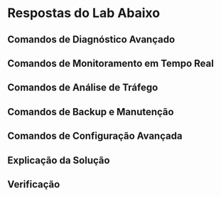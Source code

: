 # Respostas do Lab Abaixo

## Comandos de Diagnóstico Avançado

## Comandos de Monitoramento em Tempo Real

## Comandos de Análise de Tráfego

## Comandos de Backup e Manutenção

## Comandos de Configuração Avançada

## Explicação da Solução

## Verificação
